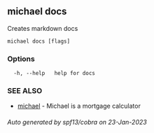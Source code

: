 ## michael docs

Creates markdown docs

```
michael docs [flags]
```

### Options

```
  -h, --help   help for docs
```

### SEE ALSO

* [michael](michael.md)	 - Michael is a mortgage calculator

###### Auto generated by spf13/cobra on 23-Jan-2023
